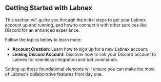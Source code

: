 ## Getting Started with Labnex

This section will guide you through the initial steps to get your Labnex account up and running, and how to connect it with other services like Discord for an enhanced experience.

Follow the topics below to learn more:

*   **Account Creation**: Learn how to sign up for a new Labnex account.
*   **Linking Discord Account**: Discover how to link your Discord account to Labnex for seamless integration and bot commands.

Setting up these foundational elements will ensure you can make the most of Labnex's collaborative features from day one. 